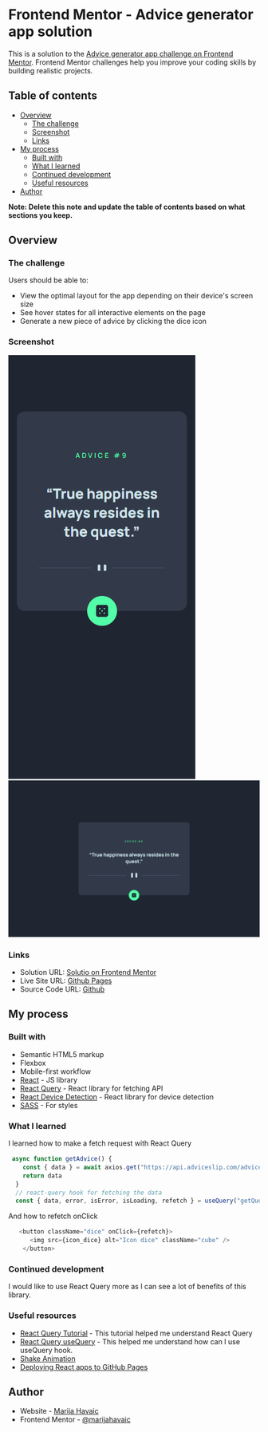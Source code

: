# Frontend Mentor - Advice generator app solution

This is a solution to the [Advice generator app challenge on Frontend Mentor](https://www.frontendmentor.io/challenges/advice-generator-app-QdUG-13db). Frontend Mentor challenges help you improve your coding skills by building realistic projects.

## Table of contents

- [Overview](#overview)
  - [The challenge](#the-challenge)
  - [Screenshot](#screenshot)
  - [Links](#links)
- [My process](#my-process)
  - [Built with](#built-with)
  - [What I learned](#what-i-learned)
  - [Continued development](#continued-development)
  - [Useful resources](#useful-resources)
- [Author](#author)

**Note: Delete this note and update the table of contents based on what sections you keep.**

## Overview

### The challenge

Users should be able to:

- View the optimal layout for the app depending on their device's screen size
- See hover states for all interactive elements on the page
- Generate a new piece of advice by clicking the dice icon

### Screenshot

![Mobile](./src/designs/sc_mobile.png)
![Desktop](./src/designs/sc_desktop.png)

### Links

- Solution URL: [Solutio on Frontend Mentor](https://www.frontendmentor.io/solutions/advice-generator-app-Cd4YFPyyak)
- Live Site URL: [Github Pages](https://marijahavaic.github.io/fm-advice-generator-app/)
- Source Code URL: [Github](https://github.com/marijahavaic/fm-advice-generator-app)

## My process

### Built with

- Semantic HTML5 markup
- Flexbox
- Mobile-first workflow
- [React](https://reactjs.org/) - JS library
- [React Query](https://react-query-v3.tanstack.com/) - React library for fetching API
- [React Device Detection](https://www.npmjs.com/package/react-device-detect) - React library for device detection
- [SASS](https://sass-lang.com/) - For styles

### What I learned
I learned how to make a fetch request with React Query

```js
 async function getAdvice() {
    const { data } = await axios.get("https://api.adviceslip.com/advice");
    return data
  }
  // react-query hook for fetching the data
  const { data, error, isError, isLoading, refetch } = useQuery("getQuote",() => getAdvice());
```
And how to refetch onClick
```js
   <button className="dice" onClick={refetch}>
      <img src={icon_dice} alt="Icon dice" className="cube" />
    </button>
```

### Continued development
I would like to use React Query more as I can see a lot of benefits of this library.

### Useful resources

- [React Query Tutorial](https://www.youtube.com/watch?v=VtWkSCZX0Ec&list=PLC3y8-rFHvwjTELCrPrcZlo6blLBUspd2&index=2) - This tutorial helped me understand React Query
- [React Query useQuery](https://tanstack.com/query/v4/docs/react/reference/useQuery?from=reactQueryV3&original=https%3A%2F%2Freact-query-v3.tanstack.com%2Freference%2FuseQuery) - This helped me understand how can I use useQuery hook.
- [Shake Animation](https://www.w3schools.com/howto/howto_css_shake_image.asp) 
- [Deploying React apps to GitHub Pages](https://blog.logrocket.com/deploying-react-apps-github-pages/)

## Author

- Website - [Marija Havaic](https://marijahavaic.com)
- Frontend Mentor - [@marijahavaic](https://www.frontendmentor.io/profile/marijahavaic)

